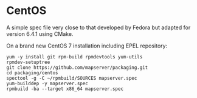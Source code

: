 CentOS
======

A simple spec file very close to that developed by Fedora but adapted for version 6.4.1 using CMake.

On a brand new CentOS 7 installation including EPEL repository:

    yum -y install git rpm-build rpmdevtools yum-utils
    rpmdev-setuptree
    git clone https://github.com/mapserver/packaging.git
    cd packaging/centos
    spectool -g -C ~/rpmbuild/SOURCES mapserver.spec
    yum-builddep -y mapserver.spec
    rpmbuild -ba --target x86_64 mapserver.spec

